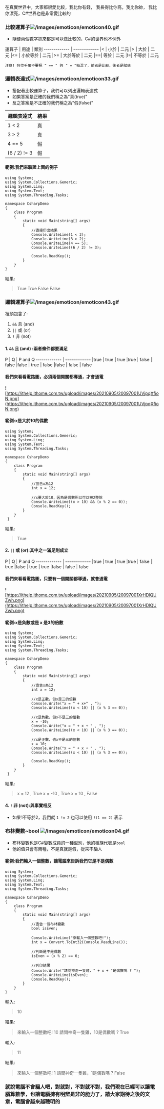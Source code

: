 在真實世界中，大家都很愛比較，我比你有錢，
我長得比你高，我比你帥，
我比你漂亮，C#世界也是非常愛比較的

### 比較運算子![/images/emoticon/emoticon40.gif](/images/emoticon/emoticon40.gif)
* 隨便兩個數字抓來都是可以做比較的，C#的世界也不例外

運算子 | 用途 |  類別
------------- | -------------
|< | 小於 | 二元
|> | 大於 | 二元
|<= | 小於等於 | 二元
|>= | 大於等於 | 二元
|==| 等於 | 二元
|!=| 不等於 | 二元

`注意! 各位千萬不要把 " == " 與 " = "搞混了，前者是比較，後者是賦值`

### 邏輯表達式![/images/emoticon/emoticon33.gif](/images/emoticon/emoticon33.gif)
* 搭配著比較運算子，我們可以列出邏輯表達式
* 如果答案是正確的我們稱之為"真(true)"
* 反之答案是不正確的我們稱之為"假(false)"

邏輯表達式 | 結果 
------------- | -------------
|1 < 2 | 真
| 3 > 2 | 真 
| 4 == 5 | 假 
| (6 / 2) != 3 | 假 

#### 範例:我們來驗證上面的例子
```
using System;
using System.Collections.Generic;
using System.Linq;
using System.Text;
using System.Threading.Tasks;

namespace CsharpDemo
{
    class Program
    {
        static void Main(string[] args)
        {
            //直接印出結果
            Console.WriteLine(1 < 2);
            Console.WriteLine(3 > 2);
            Console.WriteLine(4 == 5);
            Console.WriteLine((6 / 2) != 3);

            Console.ReadKey();
        }
    }
}
```

結果:
>True
True
False
False

### 邏輯運算子![/images/emoticon/emoticon43.gif](/images/emoticon/emoticon43.gif)
裡頭包含了:
1. `&&` 且 (and) 
2. `||` 或 (or)
3. `!` 非 (not)

#### 1. `&&` 且 (and) :兩者條件都要滿足

P | Q |  P and Q
------------- | -------------
|true | true | true
|true | false | false
|false | true | false
|false | false | false

#### 我們來看看電路圖，必須兩個開關都導通，才會通電
![https://ithelp.ithome.com.tw/upload/images/20210905/20097001UVjpqXfioN.png](https://ithelp.ithome.com.tw/upload/images/20210905/20097001UVjpqXfioN.png)

#### 範例:x是大於10的偶數
```
using System;
using System.Collections.Generic;
using System.Linq;
using System.Text;
using System.Threading.Tasks;

namespace CsharpDemo
{
    class Program
    {
        static void Main(string[] args)
        {
            //宣告x為12
            int x = 12;

            //x要大於10，因為是偶數所以可以被2整除
            Console.WriteLine((x > 10) && (x % 2 == 0));
            Console.ReadKey();
        }
    }
 }
 ```
 
 結果:
 >True

#### 2. `||` 或 (or):其中之一滿足則成立

P | Q |  P and Q
------------- | -------------
|true | true | true
|true | false | true
|false | true | true
|false | false | false

#### 我們來看看電路圖，只要有一個開關都導通，就會通電
![https://ithelp.ithome.com.tw/upload/images/20210905/20097001XrHDlQUZwh.png](https://ithelp.ithome.com.tw/upload/images/20210905/20097001XrHDlQUZwh.png)

#### 範例:x是負數或是 x 是3的倍數
```
using System;
using System.Collections.Generic;
using System.Linq;
using System.Text;
using System.Threading.Tasks;

namespace CsharpDemo
{
    class Program
    {
        static void Main(string[] args)
        {
            //宣告x為12
            int x = 12;

            //x是正數，但x是三的倍數
            Console.Write("x = " + x+" , ");
            Console.WriteLine((x < 10) || (x % 3 == 0));

            //x是負數，但x不是三的倍數
            x = -10;
            Console.Write("x = " + x + " , ");
            Console.WriteLine((x < 10) || (x % 3 == 0));

            //x是正數，也x不是三的倍數
            x = 10;
            Console.Write("x = " + x + " , ");
            Console.WriteLine((x < 10) || (x % 3 == 0));

            Console.ReadKey();
        }
    }
 }
 ```
 
 結果:
 >x = 12 , True
x = -10 , True
x = 10 , False

#### 4. `!` 非 (not):與事實相反
* 如果1不等於2，我們就 `1 != 2` 也可以使用 `!(1 == 2)` 表示

### 布林變數~bool ![/images/emoticon/emoticon04.gif](/images/emoticon/emoticon04.gif)
* 布林變數也是C#變數成員的一種型別，他的種族代號是`bool`
* 他的值只會有兩種，不是真就是假，從來不騙人

#### 範例:我們輸入一個整數，讓電腦來告訴我們它是不是偶數
```
using System;
using System.Collections.Generic;
using System.Linq;
using System.Text;
using System.Threading.Tasks;

namespace CsharpDemo
{
    class Program
    {
        static void Main(string[] args)
        {
            //宣告一個布林變數
            bool isEven;

            Console.WriteLine("來輸入一個整數吧!");
            int x = Convert.ToInt32(Console.ReadLine());

            //判斷是不是偶數
            isEven = (x % 2) == 0;

            //列印結果
            Console.Write("請問神奇一隻雞，" + x + "是偶數嗎 ? ");
            Console.WriteLine(isEven);
            Console.ReadKey();
        }
    }
}
```

輸入:
>10

結果:
>來輸入一個整數吧!
10
請問神奇一隻雞，10是偶數嗎 ? True

輸入:
>11

結果:
>來輸入一個整數吧!
1
請問神奇一隻雞，1是偶數嗎 ? False

### 就說電腦不會騙人吧，對就對，不對就不對，我們現在已經可以讓電腦算數學，也讓電腦擁有明辨是非的能力了，請大家期待之後的文章，電腦會越來越聰明的